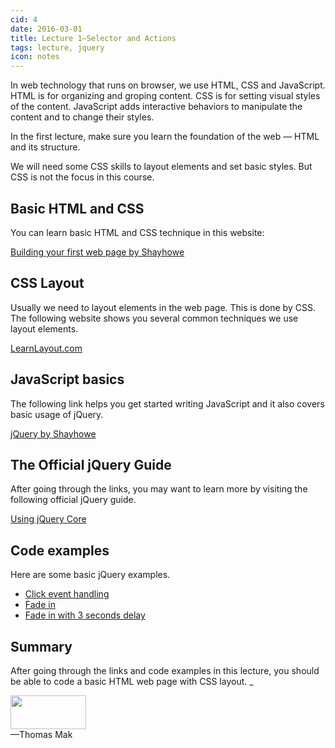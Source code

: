 ```yaml
---
cid: 4
date: 2016-03-01
title: Lecture 1—Selector and Actions
tags: lecture, jquery
icon: notes
---
```


In web technology that runs on browser, we use HTML, CSS and JavaScript. HTML is for organizing and groping content. CSS is for setting visual styles of the content. JavaScript adds interactive behaviors to manipulate the content and to change their styles.

In the first lecture, make sure you learn the foundation of the web — HTML and its structure.

We will need some CSS skills to layout elements and set basic styles. But CSS is not the focus in this course.

## Basic HTML and CSS
You can learn basic HTML and CSS technique in this website:

[Building your first web page by Shayhowe](http://learn.shayhowe.com/html-css/building-your-first-web-page/)

## CSS Layout
Usually we need to layout elements in the web page. This is done by CSS. The following website shows you several common techniques we use layout elements.

[LearnLayout.com](http://learnlayout.com)

## JavaScript basics
The following link helps you get started writing JavaScript and it also covers basic usage of jQuery.

[jQuery by Shayhowe](http://learn.shayhowe.com/advanced-html-css/jquery/)

## The Official jQuery Guide

After going through the links, you may want to learn more by visiting the following official jQuery guide.

[Using jQuery Core](http://learn.jquery.com/using-jquery-core/)


## Code examples

Here are some basic jQuery examples.

- [Click event handling](http://codepen.io/makzan/pen/rarxqj)
- [Fade in](http://codepen.io/makzan/pen/ByPKJj)
- [Fade in with 3 seconds delay](http://codepen.io/makzan/pen/EapKoR)

## Summary
After going through the links and code examples in this lecture, you should be able to code a basic HTML web page with CSS layout. _

<img src="http://mak.la/signature" width="121" height="54" style="width: 121px; height: 54px;"><br>
—Thomas Mak
